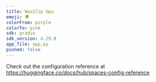 ```yaml
---
title: Wav2lip Gpu
emoji: 🌍
colorFrom: purple
colorTo: pink
sdk: gradio
sdk_version: 4.29.0
app_file: app.py
pinned: false
---
```


Check out the configuration reference at https://huggingface.co/docs/hub/spaces-config-reference